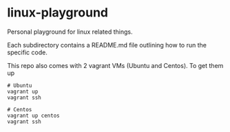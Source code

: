 # linux-playground

Personal playground for linux related things.

Each subdirectory contains a README.md file outlining how to run the specific code.

This repo also comes with 2 vagrant VMs (Ubuntu and Centos). To get them up
```
# Ubuntu
vagrant up
vagrant ssh

# Centos
vagrant up centos
vagrant ssh
```
